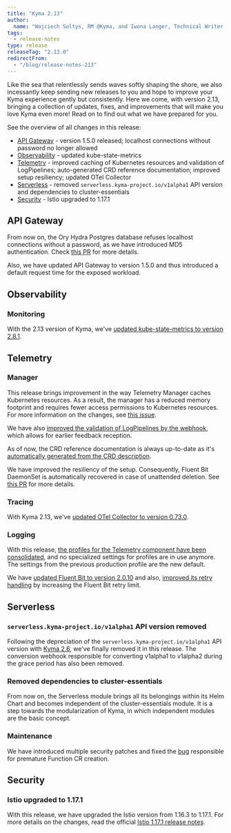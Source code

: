 ```yaml
---
title: "Kyma 2.13"
author:
  name: "Wojciech Soltys, RM @Kyma, and Iwona Langer, Technical Writer @Kyma"
tags:
  - release-notes 
type: release 
releaseTag: "2.13.0"
redirectFrom:
  - "/blog/release-notes-213"
---
```


Like the sea that relentlessly sends waves softly shaping the shore, we also incessantly keep sending new releases to you and hope to improve your Kyma experience gently but consistently. Here we come, with version 2.13, bringing a collection of updates, fixes, and improvements that will make you love Kyma even more! Read on to find out what we have prepared for you.

<!-- overview -->

See the overview of all changes in this release:

- [API Gateway](#api-gateway) - version 1.5.0 released; localhost connections without password no longer allowed
- [Observability](#observability) -  updated kube-state-metrics 
- [Telemetry](#telemetry) - improved caching of Kubernetes resources and validation of LogPipelines; auto-generated CRD reference documentation; improved setup resiliency; updated OTel Collector 
- [Serverless](#serverless) - removed `serverless.kyma-project.io/v1alpha1` API version and dependencies to cluster-essentials 
- [Security](#security) - Istio upgraded to 1.17.1


## API Gateway  

From now on, the Ory Hydra Postgres database refuses localhost connections without a password, as we have introduced MD5 authentication. Check [this PR](https://github.com/kyma-project/kyma/pull/17138) for more details.

Also, we have updated API Gateway to version 1.5.0 and thus introduced a default request time for the exposed workload.

## Observability  
### Monitoring  

  With the 2.13 version of Kyma, we've [updated kube-state-metrics to version 2.8.1](https://github.com/kyma-project/kyma/pull/17058).

## Telemetry  
### Manager  

This release brings improvement in the way Telemetry Manager caches Kubernetes resources. As a result, the manager has a reduced memory footprint and requires fewer access permissions to Kubernetes resources. For more information on the changes, see [this issue](https://github.com/kyma-project/kyma/issues/17001). 

We have also [improved the validation of LogPipelines by the webhook](https://github.com/kyma-project/kyma/issues/15480), which allows for earlier feedback reception. 

As of now, the CRD reference documentation is always up-to-date as it's [automatically generated from the CRD description](https://github.com/kyma-project/kyma/issues/15663).

We have improved the resiliency of the setup. Consequently, Fluent Bit DaemonSet is automatically recovered in case of unattended deletion. See [this PR](https://github.com/kyma-project/telemetry-manager/pull/99) for more details.

### Tracing  

With Kyma 2.13, we've [updated OTel Collector to version 0.73.0](https://github.com/kyma-project/kyma/pull/17058).

### Logging  

With this release, [the profiles for the Telemetry component have been consolidated](https://github.com/kyma-project/kyma/issues/16853), and no specialized settings for profiles are in use anymore. The settings from the previous production profile are the new default.

We have [updated Fluent Bit to version 2.0.10](https://github.com/kyma-project/kyma/pull/17109) and also, [improved its retry handling](https://github.com/kyma-project/kyma/issues/17113) by increasing the Fluent Bit retry limit.

## Serverless  
###  `serverless.kyma-project.io/v1alpha1` API version removed  

Following the depreciation of the `serverless.kyma-project.io/v1alpha1` API version with [Kyma 2.6](https://kyma-project.io/blog/2022/8/25/release-notes-26/#serverless), we've finally removed it in this release. The conversion webhook responsible for converting v1alpha1 to v1alpha2 during the grace period has also been removed.

### Removed dependencies to cluster-essentials

From now on, the Serverless module brings all its belongings within its Helm Chart and becomes independent of the cluster-essentials module. It is a step towards the modularization of Kyma, in which independent modules are the basic concept.

### Maintenance  

We have introduced multiple security patches and fixed the [bug](https://github.com/kyma-project/kyma/issues/17147) responsible for premature Function CR creation.

## Security  
### Istio upgraded to 1.17.1  

With this release, we have upgraded the Istio version from 1.16.3 to 1.17.1. For more details on the changes, read the official [Istio 1.17.1 release notes](https://istio.io/latest/news/releases/1.17.x/announcing-1.17.1/).  
